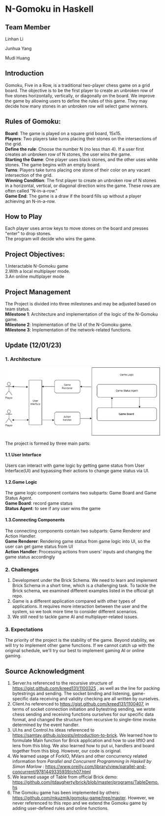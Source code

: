 # N-Gomoku in Haskell

## Team Member
Linhan Li

Junhua Yang

Mudi Huang
## Introduction
Gomoku, Five in a Row, is a traditional two-player chess game on a grid board. The objective is to be the first player to create an unbroken row of five stones horizontally, vertically, or diagonally on the board. We improve the game by allowing users to define the rules of this game. They may decide how many stones in an unbroken row will select game winners. 

## Rules of Gomoku:
**Board**: The game is played on a square grid board, 15x15.<br>
**Players**: Two players take turns placing their stones on the intersections of the grid.<br>
**Define the rule**: Choose the number N (no less than 4). If a user first creates an unbroken row of N stones, the user wins the game.<br>
**Starting the Game**: One player uses black stones, and the other uses white stones. The game begins with an empty board.<br>
**Turns**: Players take turns placing one stone of their color on any vacant intersection of the grid.<br>
**Winning Condition**: The first player to create an unbroken row of N stones in a horizontal, vertical, or diagonal direction wins the game. These rows are often called "N-in-a-row."<br>
**Game End**: The game is a draw if the board fills up without a player achieving an N-in-a-row.<br>

## How to Play
Each player uses arrow keys to move stones on the board and presses "enter" to drop stones.<br>
The program will decide who wins the game.<br>

## Project Objectives:
1.Interactable N-Gomoku game<br>
2.With a local multiplayer mode.<br>
3.An online multiplayer mode<br>

## Project Management
The Project is divided into three milestones and may be adjusted based on team status.<br>
	**Milestone 1**:  Architecture and implementation of the logic of the N-Gomoku game.<br>
	**Milestone 2**:  Implementation of the UI of the N-Gomoku game.<br>
	**Milestone 3**:  Implementation of the network-related functions.<br>

## Update (12/01/23)
### 1. Architecture
![ga2](./docs/game_architecture_solid.png)

The project is formed by three main parts:<br>
#### 1.1.User Interface
Users can interact with game logic by getting game status from User Interface(UI) and bypassing their actions to change game status via UI.<br>
#### 1.2.Game Logic
The game logic component contains two subparts: Game Board and Game Status Agent. <br>
**Game Board**: record game status <br>
**Status Agent**: to see if any user wins the game <br>
#### 1.3.Connecting Components
The connecting components contain two subparts: Game Renderer and Action Handler. <br>
**Game Renderer**: Rendering game status from game logic into UI, so the user can get game status from UI <br>
**Action Handler**: Processing actions from users' inputs and changing the game status accordingly <br>

### 2. Challenges
1. Development under the Brick Schema. We need to learn and implement Brick Schema in a short time, which is a challenging task. To tackle the Brick schema, we examined different examples listed in the official git repo.<br>
2. Game is a different application compared with other types of applications. It requires more interaction between the user and the system, so we took more time to consider different scenarios. <br>
3. We still need to tackle game AI and multiplayer-related issues.<br>

### 3. Expectations
The priority of the project is the stability of the game. Beyond stability, we will try to implement other game functions. If we cannot catch up with the original schedule, we'll try our best to implement gaming AI or online gaming.


## Source Acknowledgment
1. Server.hs referenced to the recursive structure of https://gist.github.com/kreed131/1100325 , as well as the line for packing bytestrings and sending. The socket binding and listening, game-specific data receiving and validity checking are all written by ourselves. <br>
2. Client.hs referenced to https://gist.github.com/kreed131/1100407, in terms of socket connection initiation and bytestring sending, we wrote chess sending and receiving functions ourselves for our specific data format, and changed the structure from recursive to single-time invoke determined by the event handler. <br>
3. UI.hs and Control.hs ideas referenced to https://samtay.github.io/posts/introduction-to-brick. We learned how to formulate Main function for Brick application and how to use liftIO and lens from this blog. We also learned how to put ui, handlers and board together from this blog. However, our code is original. <br>
4. We learned usage of ForkIO, MVars and other concurrency related information from *Parallel and Concurrent Programming in Haskell by Simon Marlow* : https://www.oreilly.com/library/view/parallel-and-concurrent/9781449335939/ch07.html <br>
5. We learned usage of Table from official Brick demo: https://github.com/jtdaugherty/brick/blob/master/programs/TableDemo.hs <br>
6. The Gomoku game has been implemented by others: https://github.com/mkuzmik/gomoku-game/tree/master. However, we never referenced to this repo and we extend the Gomoku game by adding user-defined rules and online functions. <br>
   
